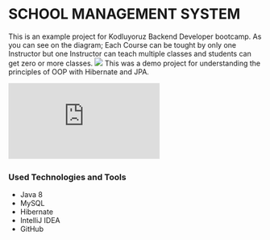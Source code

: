 # SCHOOL MANAGEMENT SYSTEM
This is an example project for Kodluyoruz Backend Developer bootcamp. As you can see on the diagram; Each Course can be tought by only one Instructor but one Instructor can teach multiple classes and students can get zero or more classes. ![](../../../../../AppData/Local/Temp/Rar$DRa14272.10154/SMSUML-1.png)
This was a demo project for understanding the principles of OOP with Hibernate and JPA.

![alt text](https://github.com/K138-AdanaBackendWebDevelopmentBootcamp/homeworks-YunusOzkaya/blob/main/SMSUML.pdf)

### Used Technologies and Tools
+ Java 8
+ MySQL
+ Hibernate
+ IntelliJ IDEA
+ GitHub
